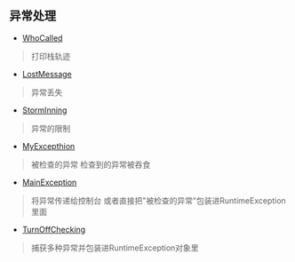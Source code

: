 ## 异常处理 ##

* [WhoCalled](https://github.com/ostreamBaba/machine-learning_ostreamBa/blob/master/thinking_in_java/exception/WhoCalled.java)
> 打印栈轨迹
* [LostMessage](https://github.com/ostreamBaba/machine-learning_ostreamBa/blob/master/thinking_in_java/exception/LostMessage.java)
> 异常丢失
* [StormInning](https://github.com/ostreamBaba/machine-learning_ostreamBa/blob/master/thinking_in_java/exception/StormyInning.java)
> 异常的限制
* [MyExcepthion](https://github.com/ostreamBaba/machine-learning_ostreamBa/blob/master/thinking_in_java/exception/MyException.java)
> 被检查的异常 检查到的异常被吞食
* [MainException](https://github.com/ostreamBaba/machine-learning_ostreamBa/blob/master/thinking_in_java/exception/MainException.java)
> 将异常传递给控制台 或者直接把"被检查的异常"包装进RuntimeException里面
* [TurnOffChecking](https://github.com/ostreamBaba/machine-learning_ostreamBa/blob/master/thinking_in_java/exception/TurnOffChecking.java)
> 捕获多种异常并包装进RuntimeException对象里
